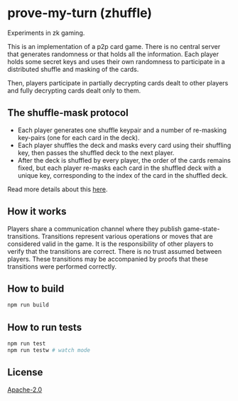# prove-my-turn (zhuffle)

Experiments in zk gaming.

This is an implementation of a p2p card game. There is no central server that generates randomness or that holds all the
information. Each player holds some secret keys and uses their own randomness to participate in a distributed shuffle
and masking of the cards.

Then, players participate in partially decrypting cards dealt to other players and fully decrypting cards dealt only to
them.

## The shuffle-mask protocol

- Each player generates one shuffle keypair and a number of re-masking key-pairs (one for each card in the deck).
- Each player shuffles the deck and masks every card using their shuffling key, then passes the shuffled deck to the
  next player.
- After the deck is shuffled by every player, the order of the cards remains fixed, but each player re-masks each card
  in the shuffled deck with a unique key, corresponding to the index of the card in the shuffled deck.

Read more details about this [here](./docs/shuffle-mask.md).

## How it works

Players share a communication channel where they publish game-state-transitions.
Transitions represent various operations or moves that are considered valid in the game.
It is the responsibility of other players to verify that the transitions are correct. There is no trust assumed between
players.
These transitions may be accompanied by proofs that these transitions were performed correctly.

## How to build

```sh
npm run build
```

## How to run tests

```sh
npm run test
npm run testw # watch mode
```

## License

[Apache-2.0](LICENSE)
